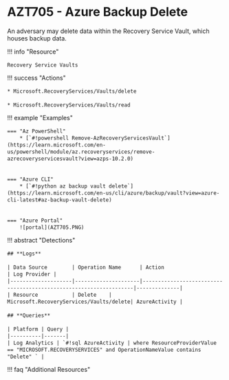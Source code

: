 # AZT705 - Azure Backup Delete

An adversary may delete data within the Recovery Service Vault, which houses backup data.

!!! info "Resource" 

	Recovery Service Vaults
	
!!! success "Actions"

	* Microsoft.RecoveryServices/Vaults/delete
	
	* Microsoft.RecoveryServices/Vaults/read

!!! example "Examples"

    === "Az PowerShell"
		* [`#!powershell Remove-AzRecoveryServicesVault`](https://learn.microsoft.com/en-us/powershell/module/az.recoveryservices/remove-azrecoveryservicesvault?view=azps-10.2.0)

						
	=== "Azure CLI"
		* [`#!python az backup vault delete`](https://learn.microsoft.com/en-us/cli/azure/backup/vault?view=azure-cli-latest#az-backup-vault-delete)
		
		
    === "Azure Portal"
    	![portal](AZT705.PNG)

!!! abstract "Detections"

	## **Logs** 

    | Data Source        | Operation Name      | Action                                                            | Log Provider |
    |--------------------|---------------------|-------------------------------------------------------------------|--------------|
    | Resource           | Delete	 | Microsoft.RecoveryServices/Vaults/delete| AzureActivity |       

	## **Queries**

	| Platform | Query |
    |----------|-------|
	| Log Analytics | `#!sql AzureActivity | where ResourceProviderValue == "MICROSOFT.RECOVERYSERVICES" and OperationNameValue contains "Delete" ` |	

	
!!! faq "Additional Resources"
